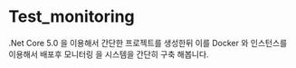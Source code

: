 # Test_monitoring
.Net Core 5.0 을 이용해서 간단한 프로젝트를 생성한뒤 이를 Docker 와 인스턴스를 이용해서 배포후 모니터링 을 시스템을 간단히 구축 해봅니다.
